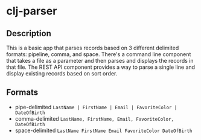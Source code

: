 # clj-parser

## Description
This is a basic app that parses records based on 3 different delimited formats: pipeline, comma, and space. There's a command line component that takes a file as a parameter and then parses and displays the records in that file. The REST API component provides a way to parse a single line and display existing records based on sort order.

## Formats
  * pipe-delimited
    `LastName | FirstName | Email | FavoriteColor | DateOfBirth`
  * comma-delimited
    `LastName, FirstName, Email, FavoriteColor, DateOfBirth`
  * space-delimited
    `LastName FirstName Email FavoriteColor DateOfBirth`
